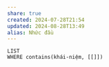 ```yaml
---
share: true
created: 2024-07-28T21:54
updated: 2024-08-28T13:49
alias: Nhức đầu
---
```

```dataview
LIST
WHERE contains(khái-niệm, [[]])
```